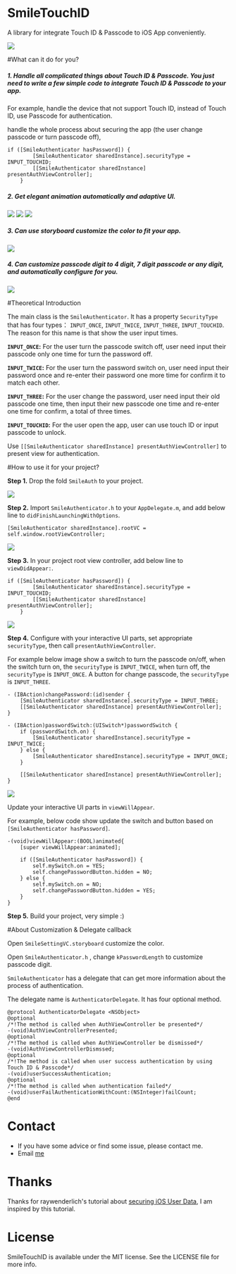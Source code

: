 # SmileTouchID
A library for integrate Touch ID &amp; Passcode to iOS App conveniently.

![](https://raw.githubusercontent.com/liu044100/SmileTouchID/master/demo_gif/promo_s.png)

#What can it do for you?


##### 1. Handle all complicated things about Touch ID & Passcode. You just need to write a few simple code to integrate Touch ID & Passcode to your app.


For example, handle the device that not support Touch ID, instead of Touch ID, use Passcode for authentication.

handle the whole process about securing the app (the user change passcode or turn passcode off),


```
if ([SmileAuthenticator hasPassword]) {
        [SmileAuthenticator sharedInstance].securityType = INPUT_TOUCHID;
        [[SmileAuthenticator sharedInstance] presentAuthViewController];
    }
```



##### 2. Get elegant animation automatically and adaptive UI.


![](https://raw.githubusercontent.com/liu044100/SmileTouchID/master/demo_gif/demo1.gif)
![](https://raw.githubusercontent.com/liu044100/SmileTouchID/master/demo_gif/demo2.gif)
![](https://raw.githubusercontent.com/liu044100/SmileTouchID/master/demo_gif/rotate.gif)



##### 3. Can use storyboard customize the color to fit your app.


![](https://raw.githubusercontent.com/liu044100/SmileTouchID/master/demo_gif/demo44.png)




##### 4. Can customize passcode digit to 4 digit, 7 digit passcode or any digit, and automatically configure for you.



![](https://raw.githubusercontent.com/liu044100/SmileTouchID/master/demo_gif/demo66.png)


#Theoretical Introduction

The main class is the `SmileAuthenticator`. It has a property `SecurityType` that has four types： `INPUT_ONCE`, `INPUT_TWICE`, `INPUT_THREE`, `INPUT_TOUCHID`. The reason for this name is that show the user input times.


**`INPUT_ONCE`:** For the user turn the passcode switch off, user need input their passcode only one time for turn the password off.


**`INPUT_TWICE`:** For the user turn the password switch on, user need input their password once and re-enter their password one more time for confirm it to match each other.


**`INPUT_THREE`:** For the user change the password, user need input their old passcode one time, then input their new passcode one time and re-enter one time for confirm, a total of three times.


**`INPUT_TOUCHID`:** For the user open the app, user can use touch ID or input passcode to unlock.


Use `[[SmileAuthenticator sharedInstance] presentAuthViewController]` to present view for authentication.


#How to use it for your project?

**Step 1.** Drop the fold `SmileAuth` to your project.

![](https://raw.githubusercontent.com/liu044100/SmileTouchID/master/demo_gif/step1.png)

**Step 2.** Import `SmileAuthenticator.h` to your `AppDelegate.m`, and add below line to `didFinishLaunchingWithOptions`.

```
[SmileAuthenticator sharedInstance].rootVC = self.window.rootViewController;
```

![](https://raw.githubusercontent.com/liu044100/SmileTouchID/master/demo_gif/step2.png)

**Step 3.** In your project root view controller,  add below line to `viewDidAppear:`.

```
if ([SmileAuthenticator hasPassword]) {
        [SmileAuthenticator sharedInstance].securityType = INPUT_TOUCHID;
        [[SmileAuthenticator sharedInstance] presentAuthViewController];
    }
```


![](https://raw.githubusercontent.com/liu044100/SmileTouchID/master/demo_gif/step3.png)

**Step 4.** Configure with your interactive UI parts,  set appropriate `securityType`, then call `presentAuthViewController`. 

For example below image show a switch to turn the passcode on/off, when the switch turn on, the `securityType` is `INPUT_TWICE`, when turn off, the `securityType` is `INPUT_ONCE`. A button for change passcode, the `securityType` is `INPUT_THREE`.

```
- (IBAction)changePassword:(id)sender {
    [SmileAuthenticator sharedInstance].securityType = INPUT_THREE;
    [[SmileAuthenticator sharedInstance] presentAuthViewController];
}

- (IBAction)passwordSwitch:(UISwitch*)passwordSwitch {
    if (passwordSwitch.on) {
        [SmileAuthenticator sharedInstance].securityType = INPUT_TWICE;
    } else {
        [SmileAuthenticator sharedInstance].securityType = INPUT_ONCE;
    }
    
    [[SmileAuthenticator sharedInstance] presentAuthViewController];
}

```

![](https://raw.githubusercontent.com/liu044100/SmileTouchID/master/demo_gif/step4.png)


Update your interactive UI parts in `viewWillAppear`.

For example, below code show update the switch and button based on `[SmileAuthenticator hasPassword]`.

```
-(void)viewWillAppear:(BOOL)animated{
    [super viewWillAppear:animated];
    
    if ([SmileAuthenticator hasPassword]) {
        self.mySwitch.on = YES;
        self.changePasswordButton.hidden = NO;
    } else {
        self.mySwitch.on = NO;
        self.changePasswordButton.hidden = YES;
    }
}
```


**Step 5.** Build your project, very simple :)

#About Customization & Delegate callback

Open `SmileSettingVC.storyboard` customize the color.

Open `SmileAuthenticator.h` , change `kPasswordLength` to customize passcode digit.

`SmileAuthenticator` has a delegate that can get more information about the process of authentication.

The delegate name is `AuthenticatorDelegate`. It has four optional method.

```
@protocol AuthenticatorDelegate <NSObject>
@optional
/*!The method is called when AuthViewController be presented*/
-(void)AuthViewControllerPresented;
@optional
/*!The method is called when AuthViewController be dismissed*/
-(void)AuthViewControllerDismssed;
@optional
/*!The method is called when user success authentication by using Touch ID & Passcode*/
-(void)userSuccessAuthentication;
@optional
/*!The method is called when authentication failed*/
-(void)userFailAuthenticationWithCount:(NSInteger)failCount;
@end
```

# Contact

* If you have some advice or find some issue, please contact me.
* Email [me](liu044100@gmail.com)

# Thanks
Thanks for raywenderlich's tutorial about [securing iOS User Data](http://www.raywenderlich.com/92667/securing-ios-data-keychain-touch-id-1password), I am inspired by this tutorial.

# License

SmileTouchID is available under the MIT license. See the LICENSE file for more info.
